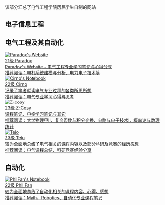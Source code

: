 该部分汇总了电气工程学院历届学生自制的网站

## 电子信息工程

<div class="flink-list">
<!-- 暂无电子信息工程专业网站，待添加 -->
</div>

## 电气工程及其自动化

<div class="flink-list">
<a href="https://zju-paradox.top/" title="Paradox's Website" target="_blank">
    <div class="flink-list-item">
        <div class="flink-item-icon">
            <img src="https://zju-paradox.top/image/dog.jpg" alt="Paradox's Website">
        </div>
        <div class="flink-item-content">
            <div class="flink-item-name">21级 Paradox</div>
            <div class="flink-item-desc">Paradox's Website - 电气工程专业学习笔记与心得分享</div>
            <div class="flink-item-recommend">推荐阅读：电机系统建模与分析、电力电子技术等</div>
        </div>
    </div>
</a>

<a href="https://cirnoware.github.io/" title="Cirno's Notebook" target="_blank">
    <div class="flink-list-item">
        <div class="flink-item-icon">
            <img src="https://avatars.githubusercontent.com/u/145889839?v=4" alt="Cirno's Notebook">
        </div>
        <div class="flink-item-content">
            <div class="flink-item-name">22级 Cirno</div>
            <div class="flink-item-desc">记录了笔者就读电气专业过程的各类所思所想</div>
            <div class="flink-item-recommend">推荐阅读：电气专业学习心得与思考</div>
        </div>
    </div>
</a>

<a href="https://www.z-cosy.top/" title="Z-cosy | 课程笔记、电控学习笔记与其它" target="_blank">
    <div class="flink-list-item">
        <div class="flink-item-icon">
            <img src="/assets/images/default.png" alt="Z-cosy">
        </div>
        <div class="flink-item-content">
            <div class="flink-item-name">23级 Z-Cosy</div>
            <div class="flink-item-desc">课程笔记、电控学习笔记与其它</div>
            <div class="flink-item-recommend">推荐阅读：大学物理甲II、复变函数与积分变换、电路与电子技术I、概率论与数理统计</div>
        </div>
    </div>
</a>

<a href="https://www.z-cosy.top/" title="Teio | 课程笔记、科研及竞赛经验" target="_blank">
    <div class="flink-list-item">
        <div class="flink-item-icon">
            <img src="/assets/images/default.png" alt="Teio">
        </div>
        <div class="flink-item-content">
            <div class="flink-item-name">23级 Teio</div>
            <div class="flink-item-desc">较为全面地总结了电气相关的课程内容以及部分科研及竞赛的经历感想</div>
            <div class="flink-item-recommend">推荐阅读：电气课程总结、科研竞赛经验分享</div>
        </div>
    </div>
</a>
</div>

## 自动化

<div class="flink-list">
<a href="https://www.philfan.cn/" title="PhilFan's Notebook" target="_blank">
    <div class="flink-list-item">
        <div class="flink-item-icon">
            <img src="https://avatars.githubusercontent.com/u/56161071?v=4" alt="PhilFan's Notebook">
        </div>
        <div class="flink-item-content">
            <div class="flink-item-name">22级 Phil Fan</div>
            <div class="flink-item-desc">较为全面地总结了自动化相关的课程内容、心得、感想</div>
            <div class="flink-item-recommend">推荐阅读：Math、Robotics、自动化专业课程笔记</div>
        </div>
    </div>
</a>
</div>

